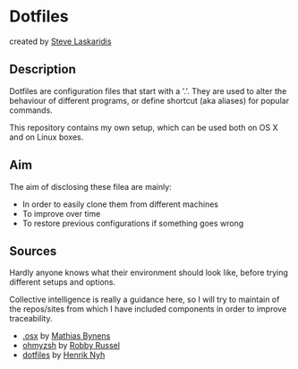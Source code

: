 # Dotfiles

created by [Steve Laskaridis](mailto:stevelaskaridis@gmail.com)

## Description

Dotfiles are configuration files that start with a '.'.
They are used to alter the behaviour of different programs, or define shortcut (aka aliases) for popular commands.

This repository contains my own setup, which can be used both on OS X and on Linux boxes.


## Aim

The aim of disclosing these filea are mainly:
* In order to easily clone them from different machines
* To improve over time
* To restore previous configurations if something goes wrong


## Sources

Hardly anyone knows what their environment should look like, before trying different setups and options.

Collective intelligence is really a guidance here, so I will try to maintain of the repos/sites from which I have included components in order to improve traceability.

* [.osx](https://github.com/mathiasbynens/dotfiles/blob/master/.osx) by [Mathias Bynens](https://github.com/mathiasbynens)
* [ohmyzsh](https://github.com/robbyrussell/oh-my-zsh) by [Robby Russel](https://github.com/robbyrussell)
* [dotfiles](https://github.com/henrik/dotfiles) by [Henrik Nyh](https://github.com/henrik)
